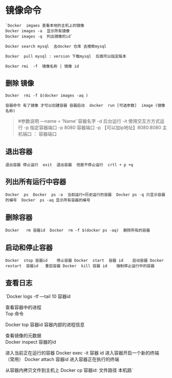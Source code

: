 # 镜像命令 

```
`Docker  imgaes 查看本地的主机上的镜像
Docker images -a  显示所有镜像 
Docker images -q  列出镜像的id`
```

```
Docker search mysql  去docker 仓库 去搜索mysql

Docker  pull mysql : version 下载mysql  后面可以指定版本

Docker rmi  -f  镜像名称 | 镜像 id 
```
##     删除 镜像  

`Docker  rmi -f $(docker images -aq )`

`容器命令
有了镜像 才可以创建容器
容器启动 
docker  run [可选参数]  image (镜像名称)`

>#参数说明
>—name = ’Name’  容器名字 
>-d   后台运行
>-it   使用交互方方式运行
>-p    指定容器端口 
>       -p 8080   容器端口 
>       -p 【可以加ip地址】8080:8080  主机端口 ： 容器端口

## 退出容器   
`退出容器 停止运行  exit 
退出容器  但是不停止运行  crtl + p +q`

## 列出所有运行中容器 
`Docker  ps 
Docker  ps -a  当前运行+历史运行的容器 
Docker ps -q 只显示容器的编号 
Docker  ps -aq 显示所有容器的编号`


## 删除容器
`Docker   rm 容器id 
Docker  rm -f $(docker ps -aq)  删除所有的容器  
`
## 启动和停止容器
`Docker  stop 容器id    停止容器
Docker  start  容器 id    启动容器
Docker   restart  容器id   重启容器
Docker  kill 容器 id    强制停止运行中的容器
`
## 查看日志 
`Docker  logs -tf   —tail 10 容器id  

查看容器中的进程  
 Top  命令

Docker top 容器id 容器内部的进程信息   

查看镜像的元数据  
Docker  inspect  容器的id

进入当前正在运行的容器
Docker exec -it  容器 id  进入容器开启一个新的终端 （常用）
Docker  attach 容器id    进入容器正在执行的终端 

从容器内拷贝文件到主机上 
Docker  cp  容器id: 文件路径   本机路`